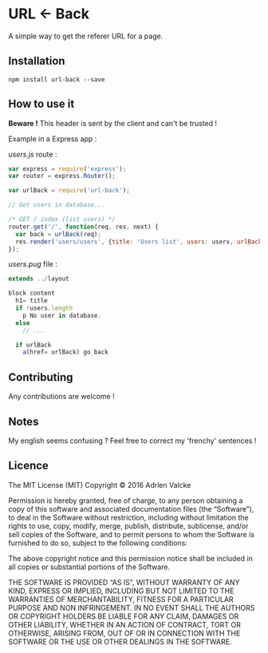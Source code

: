 # URL <- Back

A simple way to get the referer URL for a page.

## Installation

`npm install url-back --save`

## How to use it

**Beware !** This header is sent by the client and can't be trusted !

Example in a Express app :

*users.js* route :

```javascript
var express = require('express');
var router = express.Router();

var urlBack = require('url-back');

// Get users in database...

/* GET / index (list users) */
router.get('/', function(req, res, next) {
  var back = urlBack(req);
  res.render('users/users', {title: 'Users list', users: users, urlBack: urlBack(req)});
});
```

*users.pug* file :

```javascript
extends ../layout

block content
  h1= title
  if !users.length
    p No user in database.
  else
    // ...

  if urlBack
    a(href= urlBack) go back
```

## Contributing

Any contributions are welcome !

## Notes

My english seems confusing ? Feel free to correct my 'frenchy' sentences !

## Licence

The MIT License (MIT) Copyright © 2016 Adrien Valcke

Permission is hereby granted, free of charge, to any person obtaining a copy of
this software and associated documentation files (the “Software”), to deal in
the Software without restriction, including without limitation the rights to
use, copy, modify, merge, publish, distribute, sublicense, and/or sell copies of
the Software, and to permit persons to whom the Software is furnished to do so,
subject to the following conditions:

The above copyright notice and this permission notice shall be included in all
copies or substantial portions of the Software.

THE SOFTWARE IS PROVIDED “AS IS”, WITHOUT WARRANTY OF ANY KIND, EXPRESS OR
IMPLIED, INCLUDING BUT NOT LIMITED TO THE WARRANTIES OF MERCHANTABILITY, FITNESS
FOR A PARTICULAR PURPOSE AND NON INFRINGEMENT. IN NO EVENT SHALL THE AUTHORS OR
COPYRIGHT HOLDERS BE LIABLE FOR ANY CLAIM, DAMAGES OR OTHER LIABILITY, WHETHER
IN AN ACTION OF CONTRACT, TORT OR OTHERWISE, ARISING FROM, OUT OF OR IN
CONNECTION WITH THE SOFTWARE OR THE USE OR OTHER DEALINGS IN THE SOFTWARE.
